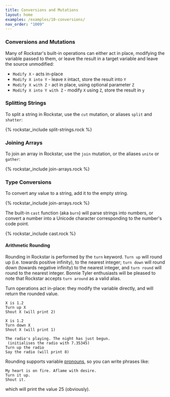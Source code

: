 ```yaml
---
title: Conversions and Mutations
layout: home
examples: /examples/10-conversions/
nav_order: "1009"
---
```

### Conversions and Mutations

Many of Rockstar's built-in operations can either act in place, modifying the variable passed to them, or leave the result in a target variable and leave the source unmodified:

* `Modify X` - acts in-place
* `Modify X into Y` - leave `X` intact, store the result into `Y`
* `Modify X with Z` - act in place, using optional parameter `Z`
* `Modify X into Y with Z` - modify `X` using `Z`, store the result in `y`

### Splitting Strings

To split a string in Rockstar, use the `cut` mutation, or aliases `split` and `shatter`:

{% rockstar_include split-strings.rock %}

### Joining Arrays

To join an array in Rockstar, use the `join` mutation, or the aliases `unite` or `gather`:

{% rockstar_include join-arrays.rock %}

### Type Conversions

To convert any value to a string, add it to the empty string.

{% rockstar_include join-arrays.rock %}

The built-in `cast` function (aka `burn`) will parse strings into numbers, or convert a number into a Unicode character corresponding to the number's code point.

{% rockstar_include cast.rock %}

#### Arithmetic Rounding

Rounding in Rockstar is performed by the `turn` keyword. `Turn up` will round up (i.e. towards positive infinity), to the nearest integer; `turn down` will round down (towards negative infinity) to the nearest integer, and `turn round` will round to the nearest integer. Bonnie Tyler enthusiasts will be pleased to note that Rockstar accepts `turn around` as a valid alias.

Turn operations act in-place: they modify the variable directly, and will return the rounded value.

```
X is 1.2
Turn up X
Shout X (will print 2)

X is 1.2
Turn down X
Shout X (will print 1)

The radio's playing. The night has just begun.
 (initialises the radio with 7.35345)
Turn up the radio
Say the radio (will print 8)
```

Rounding supports variable [pronouns](https://docs.codewithrockstar.com/docs#pronouns), so you can write phrases like:

```
My heart is on fire. Aflame with desire.
Turn it up.
Shout it.
```

which will print the value 25 (obviously).
